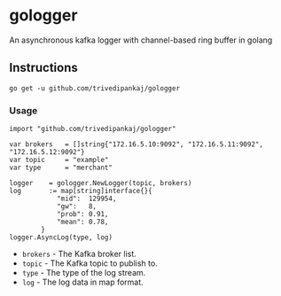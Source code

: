 # gologger
 An asynchronous kafka logger with channel-based ring buffer in golang

## Instructions

```
go get -u github.com/trivedipankaj/gologger
```

### Usage


```
import "github.com/trivedipankaj/gologger"

var brokers   = []string{"172.16.5.10:9092", "172.16.5.11:9092", "172.16.5.12:9092"}
var topic     = "example"
var type      = "merchant"

logger    = gologger.NewLogger(topic, brokers)
log 	  := map[string]interface{}{
			"mid":  129954,
			"gw":   8,
			"prob": 0.91,
			"mean": 0.78,
		}
logger.AsyncLog(type, log)

```
* `brokers` - The Kafka broker list.
* `topic` - The Kafka topic to publish to.
* `type` - The type of the log stream.
* `log` - The log data in map format.


